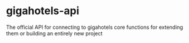 # gigahotels-api
The official API for connecting to gigahotels core functions for extending them or building an entirely new project
